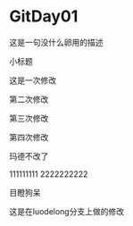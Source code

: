 # GitDay01
这是一句没什么卵用的描述

小标题

这是一次修改

第二次修改

第三次修改

第四次修改

玛德不改了

111111111
2222222222


目瞪狗呆

这是在luodelong分支上做的修改